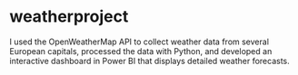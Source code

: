 # weatherproject
I used the OpenWeatherMap API to collect weather data from several European capitals, processed the data with Python, and developed an interactive dashboard in Power BI that displays detailed weather forecasts.
